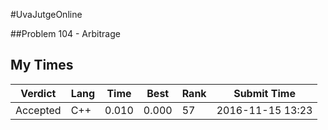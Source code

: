 #UvaJutgeOnline

##Problem 104 - Arbitrage

## My Times

| Verdict | Lang | Time | Best | Rank | Submit Time |
| --- | --- | --- | --- | --- | --- |
| Accepted | C++ | 0.010 | 0.000 | 57 | 2016-11-15 13:23 |
